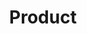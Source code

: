 ---
layout: product
title: Product
hero_image: /assets/surgery-kit.jpg
description: "NoCode platform for healthcare providers to create, deploy, manage AI applications and medical devices in a safe, regulated and secure way."
hero_title: "AI Enhanced Clinical Pathway Builder"
hero_subtitle: "Safely orchestrate AI-powered patient journeys."

# Carousel Section
carousel:
  title: "Explore Our Platform"
  subtitle: "Screenshots showcasing key features and functionality"
  images:
    - src: "assets/images/app_screenshots/adhd_screenshot.png"
      alt: "ADHD Pathway Screenshot"
    - src: "assets/images/app_screenshots/ai_screenshot.png"
      alt: "AI Function Screenshot"
    - src: "assets/images/app_screenshots/form_screenshot.png"
      alt: "Form Screenshot"
    - src: "assets/images/app_screenshots/rad_screenshot.png"
      alt: "Radiology Viewer Screenshot"





# Key Benefits Section
benefits:
  - icon: "fas fa-clock"
    title: "70% Faster Triage"
    description: "Automated triage and AI-powered summaries dramatically reduce processing time"
  - icon: "fas fa-file-medical-alt"
    title: "30% Less Admin"
    description: "Streamlined workflows and automated documentation reduce administrative burden"
  - icon: "fas fa-shield-alt"
    title: "Fully Compliant"
    description: "FHIR and DICOM native architecture ensures regulatory compliance"
benefits_title: "Transform Healthcare Workflows"
benefits_subtitle: "Reduce clinician documentation time by 50% and cognitive load significantly"

# Features Section
features:
  - icon: "fas fa-puzzle-piece"
    title: "Modular Architecture"
    description: "Each pathway can be enhanced with relevant modules—imaging, AI summaries, prescription systems—making the platform fully extensible."
  - icon: "fas fa-brain"
    title: "AI-Powered Summaries"
    description: "Automated summaries of patient notes and discharge letters, particularly beneficial in psychiatric and long-term care settings."
  - icon: "fas fa-network-wired"
    title: "FHIR Native"
    description: "Built on open standards (FHIR) for seamless integration and interoperability with existing NHS systems."
  - icon: "fas fa-route"
    title: "Pathway-Centric Care"
    description: "Unifies all patient data—notes, imaging, referrals—into a single, clinician-facing interface organized by care pathways."
features_title: "Platform Features"
features_subtitle: "Built on open standards with modular, extensible architecture"

# AiFMD Section
aifmd:
  title: "AI Function as a Medical Device (AiFMD)"
  subtitle: "Turn AI prompts into safe, regulated clinical assets"
  description: "Darwinist allows healthcare providers to build, test, and deploy AI-powered clinical logic safely within their own infrastructure. By combining a structured prompt with a designated LLM, each AI Function is version-controlled, documented, and governed like any other medical device—without requiring external certification when used in-house."
  features:
    - icon: "fas fa-cogs"
      title: "Composable AI Functions"
      description: "Define clinical logic as a combination of structured prompt + LLM model."
    - icon: "fas fa-stethoscope"
      title: "Clinician-Governed Logic"
      description: "All AI Functions are fully auditable and integrated with your clinical safety processes."
    - icon: "fas fa-file-code"
      title: "Version Controlled"
      description: "Track prompt iterations, test outputs, and rollbacks just like software."
    - icon: "fas fa-shield-virus"
      title: "In-House Regulatory Exemption"
      description: "Used within a single hospital under UK MDR’s health institution exemption"
    - icon: "fas fa-laptop-medical"
      title: "Integrated with Clinical Pathways"
      description: "Each AiFMD powers one or more steps within a defined care pathway."
    - icon: "fas fa-database"
      title: "FHIR-Native Input & Output"
      description: "Receives structured patient data and emits structured results for EHR or workflow integration."


# Use Cases Section
use_cases:
  - icon: "fas fa-door-open"
    title: "Digital Front Door"
    description: "AI-enabled automated triage system that streamlines patient entry and routing."
  - icon: "fas fa-user-md"
    title: "ADHD Pathways"
    description: "Structured care pathways for ADHD assessment, diagnosis, and ongoing management."
  - icon: "fas fa-file-medical"
    title: "Discharge Summaries"
    description: "Automated generation of comprehensive discharge summaries and care continuity documentation."
use_cases_title: "Use Cases"
use_cases_subtitle: "Start small with focused pathways, then expand across your organization"

# Pricing Section
pricing:
  base_price: "£1"
  price_description: "per patient per pathway per year"
  features:
    - "Core pathway management"
    - "FHIR/DICOM compliance"
    - "Basic reporting"
  modules:
    - name: "AI summarization module"
      price: "+£1"
    - name: "Radiology viewer module"
      price: "+£1"
    - name: "Additional modules"
      price: "+£1"
pricing_title: "Simple, Transparent Pricing"
pricing_subtitle: "Pay-as-you-go model designed to avoid procurement complications"
pricing_card_title: "Modular Pricing"
pricing_footer: "Priced below tender thresholds for rapid deployment"
pricing_cta: "Get Started"

# Strategy Section
strategy:
  key_insight: "Patients don't get managed in systems—they get managed in pathways."
  approach:
    - "Start small with specific pathways"
    - "Provide immediate clinical value"
    - "Expand laterally once embedded"
    - "Become essential infrastructure"
strategy_title: "Our Approach"
strategy_subtitle: "We're not another AI vendor or imaging tool—we're a pathway-based systems integrator."
strategy_key_insight_title: "Key Insight"
strategy_footer: "This drives our focus on workflow integration rather than system replacement."

# Product Overview Content
product_overview:
  title: "Product Overview"
  description: "Darwinist is a NoCode platform for healthcare providers to create, deploy, manage AI applications and medical devices in a safe, regulated and secure way."
  
  key_capabilities:
    title: "Key Capabilities"
    items:
      - title: "Clinical Pathway Management"
        description: "Integrates all patient information (notes, imaging, referrals) into a single interface"
      - title: "AI-Powered Summaries"
        description: "Particularly helpful in psychiatric care for patient notes and discharge letters"
      - title: "Regulatory Compliance"
        description: "AI modules designed for internal use within a trust, avoiding external regulatory burdens"
      - title: "Modular Design"
        description: "Each step in a patient pathway can be enhanced with relevant modules"
      - title: "Open Standards"
        description: "Built on FHIR and DICOM for easy integration with NHS systems"
  
  technology_applications:
    title: "Technology Applications"
    items:
      - title: "Care Pathways"
        description: "Create comprehensive care pathways (e.g., ADHD)"
      - title: "Digital Front Doors"
        description: "AI-enabled automated triage systems"
      - title: "Discharge Summaries"
        description: "Automated generation of discharge documentation"
      - title: "Regulatory Navigation"
        description: "Help navigate between AI-enabled Clinical Information Systems and AI Software Medical Devices"
      - title: "PACS/RIS"
        description: "Manage Radiology and Pathology workflows - integrated zero-footprint viewer"
  
  business_model:
    title: "Business Model"
    description: "Darwinist offers a SaaS platform focused on pathway-centric care, simplifying complex, siloed NHS workflows by integrating AI, imaging, and care steps into a unified patient journey. The strategy is to enter via focused clinical pathways, then progressively absorb more system functionality over time, deliberately pursuing smaller, focused projects to avoid high-risk, large-scale rollouts."
  
  value_proposition:
    title: "Value Proposition"
    items:
      - "Reduce clinician documentation time by up to 50%"
      - "Significantly reduce cognitive load"
      - "Provide immediate clinical value through efficiency wins"
      - "Align with clinical frustration, not C-suite buzzwords"

# Contact Section
contact:
  title: "Ready to Transform Your Workflows?"
  subtitle: "Start with a focused pathway and see immediate results"
  email: "info@darwinist.io"
  demo_link: "#"
---